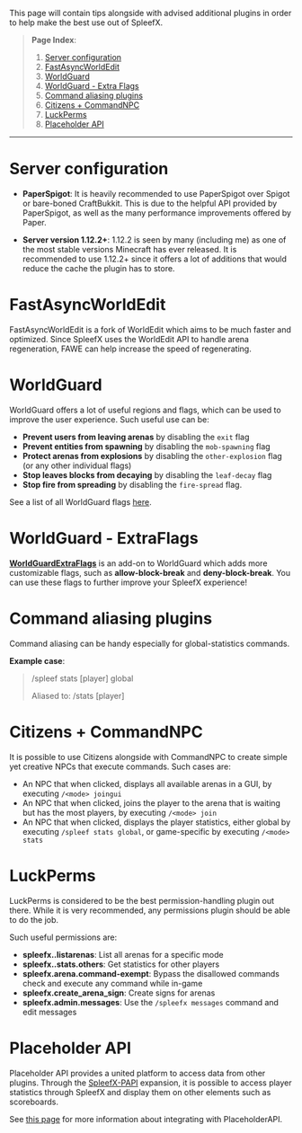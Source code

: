 This page will contain tips alongside with advised additional plugins in order to help make the best use out of SpleefX.

> **Page Index**:
> 1. [Server configuration](Make-the-most-out-of-SpleefX#server-configuration)
> 2. [FastAsyncWorldEdit](Make-the-most-out-of-SpleefX#fastasyncworldedit)
> 3. [WorldGuard](Make-the-most-out-of-SpleefX#worldguard)
> 4. [WorldGuard - Extra Flags](Make-the-most-out-of-SpleefX#worldguard---extraflags)
> 5. [Command aliasing plugins](Make-the-most-out-of-SpleefX#command-aliasing-plugins)
> 6. [Citizens + CommandNPC](Make-the-most-out-of-SpleefX#citizens--commandnpc)
> 7. [LuckPerms](Make-the-most-out-of-SpleefX#luckperms)
> 8. [Placeholder API](Make-the-most-out-of-SpleefX#placeholder-api)
---
# Server configuration

 - **PaperSpigot**: It is heavily recommended to use PaperSpigot over Spigot or bare-boned CraftBukkit. This is due to the helpful API provided by PaperSpigot, as well as the many performance improvements offered by Paper.

 - **Server version 1.12.2+**: 1.12.2 is seen by many (including me) as one of the most stable versions Minecraft has ever released. It is recommended to use 1.12.2+ since it offers a lot of additions that would reduce the cache the plugin has to store.

# FastAsyncWorldEdit
FastAsyncWorldEdit is a fork of WorldEdit which aims to be much faster and optimized. Since SpleefX uses the WorldEdit API to handle arena regeneration, FAWE can help increase the speed of regenerating.

# WorldGuard
WorldGuard offers a lot of useful regions and flags, which can be used to improve the user experience. Such useful use can be:

 - **Prevent users from leaving arenas** by disabling the `exit` flag
 - **Prevent entities from spawning** by disabling the `mob-spawning` flag
 - **Protect arenas from explosions** by disabling the `other-explosion` flag (or any other individual flags)
 - **Stop leaves blocks from decaying** by disabling the `leaf-decay` flag
 - **Stop fire from spreading** by disabling the `fire-spread` flag.

See a list of all WorldGuard flags [here](https://worldguard.enginehub.org/en/latest/regions/flags/#flag-listing).

# WorldGuard - ExtraFlags 
[**WorldGuardExtraFlags**](https://www.spigotmc.org/resources/worldguard-extra-flags.4823/) is an add-on to WorldGuard which adds more customizable flags, such as **allow-block-break** and **deny-block-break**. You can use these flags to further improve your SpleefX experience!

# Command aliasing plugins
Command aliasing can be handy especially for global-statistics commands. 

**Example case**:
> /spleef stats [player] global
>  
>  Aliased to: /stats [player]

# Citizens + CommandNPC
It is possible to use Citizens alongside with CommandNPC to create simple yet creative NPCs that execute commands. Such cases are:

* An NPC that when clicked, displays all available arenas in a GUI, by executing `/<mode> joingui`
* An NPC that when clicked, joins the player to the arena that is waiting but has the most players, by executing `/<mode> join`
* An NPC that when clicked, displays the player statistics, either global by executing `/spleef stats global`, or game-specific by executing `/<mode> stats`

# LuckPerms
LuckPerms is considered to be the best permission-handling plugin out there. While it is very recommended, any permissions plugin should be able to do the job.

Such useful permissions are:

 - **spleefx.<mode>.listarenas**: List all arenas for a specific mode
 - **spleefx.<mode>.stats.others**: Get statistics for other players
 - **spleefx.arena.command-exempt**: Bypass the disallowed commands check and execute any command while in-game
 - **spleefx.create_arena_sign**: Create signs for arenas
 - **spleefx.admin.messages**: Use the `/spleefx messages` command and edit messages

# Placeholder API
Placeholder API provides a united platform to access data from other plugins. Through the [SpleefX-PAPI](https://github.com/SpleefX/SpleefX-PAPI) expansion, it is possible to access player statistics through SpleefX and display them on other elements such as scoreboards.

See [this page](SpleefX-PAPI) for more information about integrating with PlaceholderAPI.